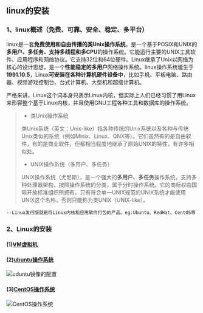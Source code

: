 ## linux的安装

### 1、linux概述（免费、可靠、安全、稳定、多平台）

​        linux是一套**免费使用和自由传播的类Unix操作系统**，是一个基于POSIX和UNIX的**多用户、多任务、支持多线程和多CPU**的操作系统。它能运行主要的UNIX工具软件、应用程序和网络协议。它支持32位和64位硬件。Linux继承了Unix以网络为核心的设计思想，是一个**性能稳定的多用户**网络操作系统。linux操作系统诞生于**1991.10.5**，Linux**可安装在各种计算机硬件设备中**，比如手机、平板电脑、路由器、视频游戏控制台、台式计算机、大型机和超级计算机。

​	严格来讲，Linux这个词本身只表示Linux内核，但实际上人们已经习惯了用Linux来形容整个基于Linux内核，并且使用GNU工程各种工具和数据库的操作系统。

> * 类Unix操作系统
>
> ​        类Unix系统（英文：Unix-like）指各种传统的Unix系统以及各种与传统Unix类似的系统（例如Minix、Linux、QNX等）。它们虽然有的是自由软件，有的是商业软件，但都相当程度地继承了原始UNIX的特性，有许多相似处。
>
> * UNIX操作系统（多用户、多任务）	
>
> ​        UNIX操作系统（尤尼斯），是一个强大的**多用户、多任务**操作系统，支持多种处理器架构，按照操作系统的分类，属于分时操作系统。它的商标权由国际开放标准组织所拥有，只有符合单一UNIX规范的UNIX系统才能使用UNIX这个名称，否则只能称为类UNIX（UNIX-like）。

`--Linux发行版就是将Linux内核和应用软件打包的产品。eg:Ubuntu、RedHat、CentOS等`

### 2、Linux的安装

#### (1)[VM虚拟机](<https://www.vmware.com/cn.html>)

#### (2)[ubuntu操作系统](<https://ubuntu.com/download/desktop>)

![uduntu镜像的配置](https://github.com/xiaoliuing/study-notes/blob/master/imgs/uu-install.png?raw=true)

#### (3)[CentOS操作系统](<http://isoredirect.centos.org/centos/7/isos/x86_64/CentOS-7-x86_64-DVD-1810.iso>)

![CentOS操作系统](https://github.com/xiaoliuing/study-notes/blob/master/imgs/cen-install.png?raw=true)